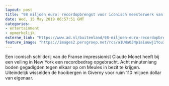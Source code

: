 ```yaml
---
layout: post
title: "98 miljoen euro: recordopbrengst voor iconisch meesterwerk van Monet"
date: Wed, 15 May 2019 06:57:51 GMT
categories: 
- entertainment 
- opmerkelijk 
externe_link: "https://www.ad.nl/buitenland/98-miljoen-euro-recordopbrengst-voor-iconisch-meesterwerk-van-monet~ad4fd2ec/"
feature_image: "https://images2.persgroep.net/rcs/a1UWa0JNp1aiuuwj1You38LVBqo/diocontent/146916468/_fitwidth/400/?appId=21791a8992982cd8da851550a453bd7f&quality=0.7"
---
```


Een iconisch schilderij van de Franse impressionist Claude Monet heeft bij een veiling in New York een recordbedrag opgebracht. Acht minutenlang boden gegadigden tegen elkaar op om Meules in bezit te krijgen. Uiteindelijk wisselden de hooibergen in Giverny voor ruim 110 miljoen dollar van eigenaar.
